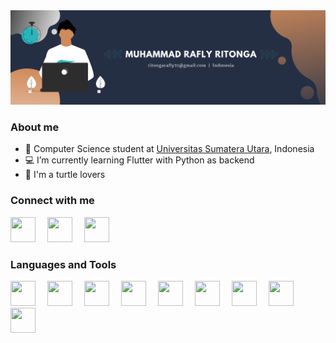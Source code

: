 <img src = "assets/biobanner.png">

### About me

- 📖 Computer Science student at <a href = "https://www.usu.ac.id/id">Universitas Sumatera Utara</a>, Indonesia
- 💻 I’m currently learning Flutter with Python as backend
- 🐢 I'm a turtle lovers


### Connect with me

<a href = "https://www.instagram.com/raflyritonga/" alt="Instagram"><img src="https://img.icons8.com/fluency//000000/instagram-new.png" height="40" width="40" style= margin-right:15px;/></a>
<a href = "https://www.instagram.com/raflyritonga/" alt="LinkedIn"><img src="https://img.icons8.com/color/000000/linkedin.png" height="40" width="40" style= margin-right:15px;/></a>
<a href = "mailto:ritongarafly21@gmail.com" alt="Email"><img src="https://img.icons8.com/color/48/000000/gmail-new.png" height="40" width="40" style= margin-right:15px;/></a>

### Languages and Tools

<a href = "https://www.w3schools.com/html/" alt="HTML 5"> <img src="https://img.icons8.com/color/000000/html-5--v1.png" width="40" height="40" style= margin-right:15px;/></a>
<a href="https://www.w3schools.com/css/" alt="CSS 3"><img src="https://img.icons8.com/color/000000/css3.png" width="40" height="40" style= margin-right:15px;/></a>
<a href="https://getbootstrap.com/" alt="Bootstrap"><img src="https://img.icons8.com/color/000000/bootstrap.png" width="40" height="40" style= margin-right:15px;/></a>
<a href="https://www.cprogramming.com/" alt="C"><img src="https://img.icons8.com/color/000000/c-programming.png" width="40" height="40" style= margin-right:15px;/></a>
<a href="https://www.w3schools.com/CPP/" alt="C++"><img src="https://img.icons8.com/color/000000/c-plus-plus-logo.png" width="40" height="40" style= margin-right:15px;/></a>
<a href="https://www.python.org/" alt="Python"><img src="https://img.icons8.com/color/000000/python--v1.png" width="40" height="40" style= margin-right:15px;/></a>
<a href="https://dart.dev/" alt="Dart"><img src="https://img.icons8.com/color/000000/dart.png" width="40" height="40" style= margin-right:15px;/></a>
<a href="https://flutter.dev/" alt="iFlutter"><img src="https://img.icons8.com/color/000000/flutter.png" width="40" height="40" style= margin-right:15px;/></a>
<a href="https://git-scm.com/" alt="Git"><img src="https://img.icons8.com/color/000000/git.png" width="40" height="40" style= margin-right:15px; /></a>

<!--
**raflyritonga/raflyritonga** is a ✨ _special_ ✨ repository because its `README.md` (this file) appears on your GitHub profile.

Here are some ideas to get you started:


- 👯 I’m looking to collaborate on ...
- 🤔 I’m looking for help with ...
- 💬 Ask me about ...
- 📫 How to reach me: ...
- 😄 Pronouns: ...
-->
